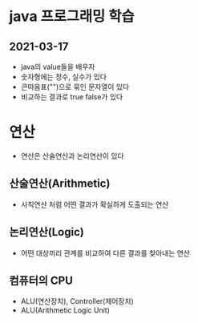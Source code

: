 # java 프로그래밍 학습

## 2021-03-17

* java의 value들을 배우자
* 숫자형에는 정수, 실수가 있다
* 큰따옴표("")으로 묶인 문자열이 있다
* 비교하는 결과로 true false가 있다

# 연산
* 연산은 산술연산과 논리연산이 있다

## 산술연산(Arithmetic)
* 사칙연산 처럼 어떤 결과가 확실하게 도출되는 연산

## 논리연산(Logic)
* 어떤 대상끼리 관계를 비교하여 다른 결과를 찾아내는 연산

## 컴퓨터의 CPU
* ALU(연산장치), Controller(제어장치)
* ALU(Arithmetic Logic Unit)


